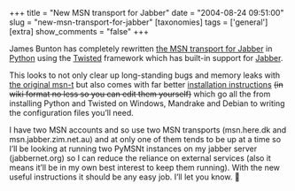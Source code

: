 +++
title = "New MSN transport for Jabber"
date = "2004-08-24 09:51:00"
slug = "new-msn-transport-for-jabber"
[taxonomies]
tags = ['general']
[extra]
show_comments = "false"
+++

James Bunton has completely rewritten [the MSN transport for Jabber](http://msn-transport.jabberstudio.org/) in [Python](http://python.org/) using the [Twisted](http://twistedmatrix.com/) framework which has built-in support for [Jabber](http://www.jabber.org).

This looks to not only clear up long-standing bugs and memory leaks with [the original msn-t](http://msn-transport.jabberstudio.org/old/index.html) but also comes with far better [installation instructions](http://msn-transport.jabberstudio.org/docs/server.html) <del>(in wiki format no less so you can edit them yourself)</del> which go all the from installing Python and Twisted on Windows, Mandrake and Debian to writing the configuration files you’ll need.

I have two MSN accounts and so use two MSN transports (msn.here.dk and msn.jabber.zim.net.au) and at only one of them tends to be up at a time so I’ll be looking at running two PyMSNt instances on my jabber server (jabbernet.org) so I can reduce the reliance on external services (also it means it’ll be in my own best interest to keep them running). With the new useful instructions it should be any easy job. I’ll let you know. 🙂
